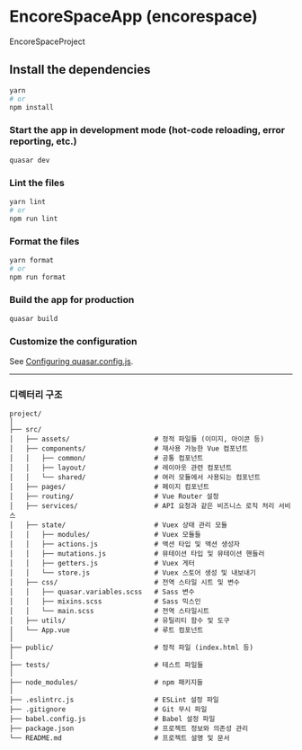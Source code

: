 # EncoreSpaceApp (encorespace)

EncoreSpaceProject

## Install the dependencies
```bash
yarn
# or
npm install
```

### Start the app in development mode (hot-code reloading, error reporting, etc.)
```bash
quasar dev
```


### Lint the files
```bash
yarn lint
# or
npm run lint
```


### Format the files
```bash
yarn format
# or
npm run format
```



### Build the app for production
```bash
quasar build
```

### Customize the configuration
See [Configuring quasar.config.js](https://v2.quasar.dev/quasar-cli-webpack/quasar-config-js).

---

### 디렉터리 구조
```
project/
│
├── src/
│   ├── assets/                     # 정적 파일들 (이미지, 아이콘 등)
│   ├── components/                 # 재사용 가능한 Vue 컴포넌트
│   │   ├── common/                 # 공통 컴포넌트
│   │   ├── layout/                 # 레이아웃 관련 컴포넌트
│   │   └── shared/                 # 여러 모듈에서 사용되는 컴포넌트
│   ├── pages/                      # 페이지 컴포넌트
│   ├── routing/                    # Vue Router 설정
│   ├── services/                   # API 요청과 같은 비즈니스 로직 처리 서비스
│   ├── state/                      # Vuex 상태 관리 모듈
│   │   ├── modules/                # Vuex 모듈들
│   │   ├── actions.js              # 액션 타입 및 액션 생성자
│   │   ├── mutations.js            # 뮤테이션 타입 및 뮤테이션 핸들러
│   │   ├── getters.js              # Vuex 게터
│   │   └── store.js                # Vuex 스토어 생성 및 내보내기
│   ├── css/                        # 전역 스타일 시트 및 변수
│   │   ├── quasar.variables.scss   # Sass 변수
│   │   ├── mixins.scss             # Sass 믹스인
│   │   └── main.scss               # 전역 스타일시트
│   ├── utils/                      # 유틸리티 함수 및 도구
│   └── App.vue                     # 루트 컴포넌트
│
├── public/                         # 정적 파일 (index.html 등)
│
├── tests/                          # 테스트 파일들
│
├── node_modules/                   # npm 패키지들
│
├── .eslintrc.js                    # ESLint 설정 파일
├── .gitignore                      # Git 무시 파일
├── babel.config.js                 # Babel 설정 파일
├── package.json                    # 프로젝트 정보와 의존성 관리
└── README.md                       # 프로젝트 설명 및 문서
```
